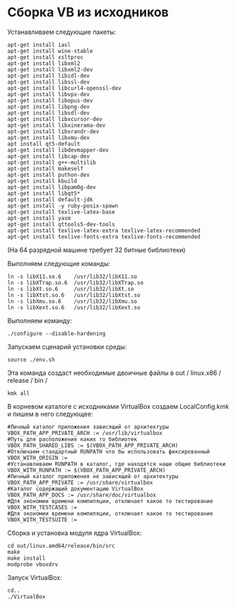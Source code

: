 # Сборка VB из исходников

Устанавливаем следующие пакеты:

    apt-get install iasl
    apt-get install wine-stable
    apt-get install xsltproc
    apt-get install libxml2
    apt-get install libxml2-dev
    apt-get install libidl-dev
    apt-get install libssl-dev
    apt-get install libcurl4-openssl-dev
    apt-get install libvpx-dev
    apt-get install libopus-dev
    apt-get install libpng-dev
    apt-get install libsdl-dev
    apt-get install libxcursor-dev
    apt-get install libxinerama-dev
    apt-get install libxrandr-dev
    apt-get install libxmu-dev
    apt install qt5-default
    apt-get install libdevmapper-dev
    apt-get install libcap-dev
    apt-get install g++-multilib
    apt-get install makeself
    apt-get install puthon-dev
    apt-get install kbuild
    apt-get install libpam0g-dev
    apt-get install libqt5*
    apt-get install default-jdk
    apt-get install -y ruby-posix-spawn
    apt-get install texlive-latex-base
    apt-get install yasm
    apt-get install qttools5-dev-tools
    apt-get install texlive-latex-extra texlive-latex-recommended
    apt-get install texlive-fonts-extra texlive-fonts-recommended

(На 64 разрядной машине требует 32 битные библиотеки)

Выполняем следующие команды:

	ln -s libX11.so.6    /usr/lib32/libX11.so 
	ln -s libXTrap.so.6  /usr/lib32/libXTrap.so 
	ln -s libXt.so.6     /usr/lib32/libXt.so 
	ln -s libXtst.so.6   /usr/lib32/libXtst.so
	ln -s libXmu.so.6    /usr/lib32/libXmu.so
	ln -s libXext.so.6   /usr/lib32/libXext.so

Выполняем команду:

	./configure --disable-hardening 

Запускаем сценарий установки среды:

	source ./env.sh

Эта команда создаст необходимые двоичные файлы в out / linux.x86 / release / bin /

	kmk all

В корневом каталоге с исходниками VirtualBox создаем LocalConfig.kmk и пишем в него следующее:

    #Личный каталог приложения зависящий от архитектуры
    VBOX_PATH_APP_PRIVATE_ARCH := /usr/lib/virtualbox
    #Путь для расположения каких то библиотек
    VBOX_PATH_SHARED_LIBS := $(VBOX_PATH_APP_PRIVATE_ARCH)
    #Отключаем стандартный RUNPATH что бы использовать фиксированный
    VBOX_WITH_ORIGIN :=
    #Устанавливаем RUNPATH в каталог, где находятся наши общие библиотеки
    VBOX_WITH_RUNPATH := $(VBOX_PATH_APP_PRIVATE_ARCH)
    #Личный каталог приложения не зависящий от архитектуры
    VBOX_PATH_APP_PRIVATE := /usr/share/virtualbox
    #Каталог содержащий документацию VirtualBox
    VBOX_PATH_APP_DOCS := /usr/share/doc/virtualbox
    #Для экономии времени компиляции, отключает какое то тестирование
    VBOX_WITH_TESTCASES :=
    #Для экономии времени компиляции, отключает какое то тестирование
    VBOX_WITH_TESTSUITE :=

Сборка и установка модуля ядра VirtualBox:

	cd out/linux.amd64/release/bin/src
	make
	make install
	modprobe vboxdrv

Запуск VirtualBox:
	
	cd..
	./VirtualBox
